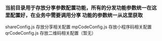 ### 当前目录用于存放分享参数配置功能，所有的分发功能参数统一在这里配置好，在业务中需要调用分享 功能的参数统一从这里获取

shareConfig.js 存放分享相关配置
mpCodeConfig.js 存放小程序码相关配置
qrCodeConfig.js 存放二维码相关配置（暂无）
